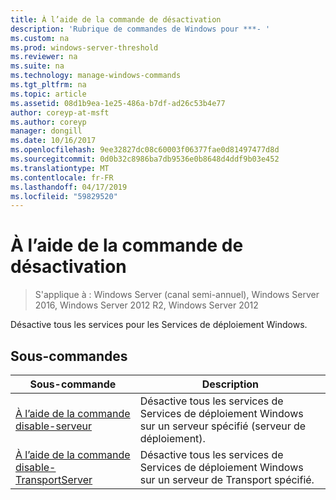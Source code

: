 ```yaml
---
title: À l’aide de la commande de désactivation
description: 'Rubrique de commandes de Windows pour ***- '
ms.custom: na
ms.prod: windows-server-threshold
ms.reviewer: na
ms.suite: na
ms.technology: manage-windows-commands
ms.tgt_pltfrm: na
ms.topic: article
ms.assetid: 08d1b9ea-1e25-486a-b7df-ad26c53b4e77
author: coreyp-at-msft
ms.author: coreyp
manager: dongill
ms.date: 10/16/2017
ms.openlocfilehash: 9ee32827dc08c60003f06377fae0d81497477d8d
ms.sourcegitcommit: 0d0b32c8986ba7db9536e0b8648d4ddf9b03e452
ms.translationtype: MT
ms.contentlocale: fr-FR
ms.lasthandoff: 04/17/2019
ms.locfileid: "59829520"
---
```

# <a name="using-the-disable-command"></a>À l’aide de la commande de désactivation

>S'applique à : Windows Server (canal semi-annuel), Windows Server 2016, Windows Server 2012 R2, Windows Server 2012

Désactive tous les services pour les Services de déploiement Windows.
## <a name="subcommands"></a>Sous-commandes
|Sous-commande|Description|
|-------|--------|
|[À l’aide de la commande disable-serveur](using-the-disable-server-command.md)|Désactive tous les services de Services de déploiement Windows sur un serveur spécifié (serveur de déploiement).|
|[À l’aide de la commande disable-TransportServer](using-the-disable-transportserver-command.md)|Désactive tous les services de Services de déploiement Windows sur un serveur de Transport spécifié.|
